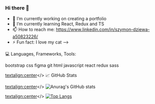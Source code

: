 ### Hi there 👋

- 🔭 I’m currently working on creating a portfolio
- 🌱 I’m currently learning React, Redux and TS
- 📫 How to reach me: https://www.linkedin.com/in/szymon-dziewa-a50823226/
- ⚡ Fun fact: I love my cat 
-->


💻 Languages, Frameworks, Tools:



bootstrap css figma git html javascript react redux sass 

<textalign:center></>
📈 GitHub Stats

<textalign:center></>
![Anurag's GitHub stats](https://github-readme-stats.vercel.app/api?username=Szymofcion&show_icons=true&theme=dracula) 


<textalign:center></>
[![Top Langs](https://github-readme-stats.vercel.app/api/top-langs/?username=Szymofcion&layout=compact&theme=dracula)](https://github.com/anuraghazra/github-readme-stats)
